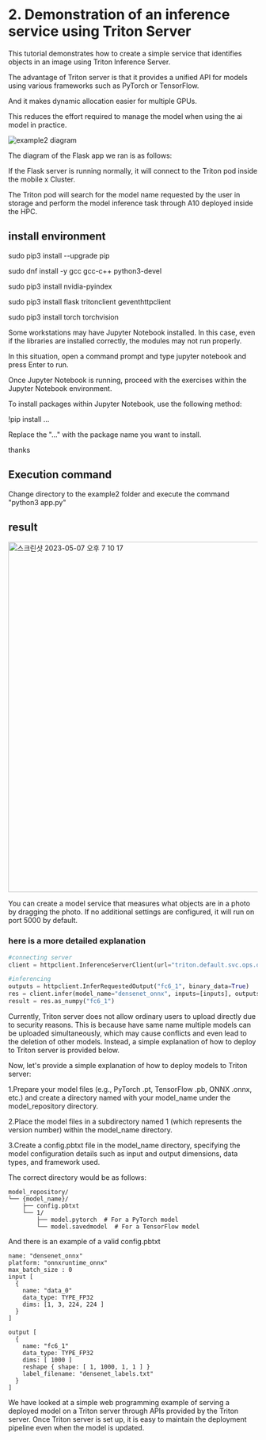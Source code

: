 # 2. Demonstration of an inference service using Triton Server

This tutorial demonstrates how to create a simple service that identifies objects in an image using Triton Inference Server.

The advantage of Triton server is that it provides a unified API for models using various frameworks such as PyTorch or TensorFlow.

And it makes dynamic allocation easier for multiple GPUs.

This reduces the effort required to manage the model when using the ai model in practice.


![example2 diagram](https://user-images.githubusercontent.com/30370933/236705836-2c1468b2-5fed-4fe1-9a1d-ec4afe3911ce.JPG)

The diagram of the Flask app we ran is as follows: 

If the Flask server is running normally, it will connect to the Triton pod inside the mobile x Cluster. 

The Triton pod will search for the model name requested by the user in storage and perform the model inference task through A10 deployed inside the HPC.


## install environment

sudo pip3 install --upgrade pip

sudo dnf install -y gcc gcc-c++ python3-devel

sudo pip3 install nvidia-pyindex

sudo pip3 install flask tritonclient geventhttpclient

sudo pip3 install torch torchvision


Some workstations may have Jupyter Notebook installed.
In this case, even if the libraries are installed correctly, the modules may not run properly.

In this situation, open a command prompt and type jupyter notebook and press Enter to run.

Once Jupyter Notebook is running, proceed with the exercises within the Jupyter Notebook environment.

To install packages within Jupyter Notebook, use the following method:

!pip install ...

Replace the "..." with the package name you want to install.

thanks


## Execution command

Change directory to the example2 folder and execute the command "python3 app.py"


## result
<img width="707" alt="스크린샷 2023-05-07 오후 7 10 17" src="https://user-images.githubusercontent.com/30370933/236671302-7224fdc8-6647-4e6e-ae58-6b036e14d7ce.png">


You can create a model service that measures what objects are in a photo by dragging the photo. If no additional settings are configured, it will run on port 5000 by default.



### here is a more detailed explanation

```python
#connecting server
client = httpclient.InferenceServerClient(url="triton.default.svc.ops.openark:8000")

#inferencing
outputs = httpclient.InferRequestedOutput("fc6_1", binary_data=True)
res = client.infer(model_name="densenet_onnx", inputs=[inputs], outputs=[outputs])
result = res.as_numpy("fc6_1")

```

Currently, Triton server does not allow ordinary users to upload directly due to security reasons. This is because have same name multiple models can be uploaded simultaneously, which may cause conflicts and even lead to the deletion of other models. Instead, a simple explanation of how to deploy to Triton server is provided below.

Now, let's provide a simple explanation of how to deploy models to Triton server:

1.Prepare your model files (e.g., PyTorch .pt, TensorFlow .pb, ONNX .onnx, etc.) and create a directory named with your model_name under the model_repository directory.

2.Place the model files in a subdirectory named 1 (which represents the version number) within the model_name directory.

3.Create a config.pbtxt file in the model_name directory, specifying the model configuration details such as input and output dimensions, data types, and framework used.


The correct directory would be as follows:
```
model_repository/
└── {model_name}/
    ├── config.pbtxt
    └── 1/
        ├── model.pytorch  # For a PyTorch model
        └── model.savedmodel  # For a TensorFlow model
```         

And there is an example of a valid config.pbtxt
```
name: "densenet_onnx"
platform: "onnxruntime_onnx"
max_batch_size : 0
input [
  {
    name: "data_0"
    data_type: TYPE_FP32
    dims: [1, 3, 224, 224 ]
  }
]

output [
  {
    name: "fc6_1"
    data_type: TYPE_FP32
    dims: [ 1000 ]
    reshape { shape: [ 1, 1000, 1, 1 ] }
    label_filename: "densenet_labels.txt"
  }
]
```

We have looked at a simple web programming example of serving a deployed model on a Triton server through APIs provided by the Triton server. Once Triton server is set up, it is easy to maintain the deployment pipeline even when the model is updated.
